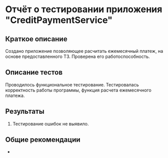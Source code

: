 # Отчёт о тестировании приложения "CreditPaymentService"

## Краткое описание

Создано приложение позволяющее расчитать ежемесячный платеж, на основе предоставленного ТЗ.
Проверена его работоспособность.

## Описание тестов

Проводилось функциональное тестирование. Тестировалась корректность работы программы, функция расчета ежемесячного платежа.

## Результаты

1. Тестирование ошибок не выявило.

## Общие рекомендации

-